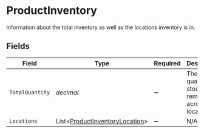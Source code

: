 # ProductInventory

Information about the total inventory as well as the locations inventory is in.


## Fields

| Field                                                                                 | Type                                                                                  | Required                                                                              | Description                                                                           |
| ------------------------------------------------------------------------------------- | ------------------------------------------------------------------------------------- | ------------------------------------------------------------------------------------- | ------------------------------------------------------------------------------------- |
| `TotalQuantity`                                                                       | *decimal*                                                                             | :heavy_minus_sign:                                                                    | The total quantity of stock remaining across locations.                               |
| `Locations`                                                                           | List<[ProductInventoryLocation](../../Models/Components/ProductInventoryLocation.md)> | :heavy_minus_sign:                                                                    | N/A                                                                                   |